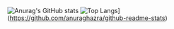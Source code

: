 <!--<img src="https://capsule-render.vercel.app/api?type=waving&color=BDBDC8&height=150&section=header" />



<img src="https://capsule-render.vercel.app/api?type=waving&color=BDBDC8&height=150&section=footer" />
-->

![Anurag's GitHub stats](https://github-readme-stats.vercel.app/api?username=YooWangGwon&hide=contribs,prs&show_icons=true&theme=graywhite)
![Top Langs](https://github-readme-stats.vercel.app/api/top-langs/?username=YooWangGwon)](https://github.com/anuraghazra/github-readme-stats)

<!--

**YooWangGwon/YooWangGwon** is a ✨ _special_ ✨ repository because its `README.md` (this file) appears on your GitHub profile.
Here are some ideas to get you started:

- 🔭 I’m currently working on ...
- 🌱 I’m currently learning ...
- 👯 I’m looking to collaborate on ...
- 🤔 I’m looking for help with ...
- 💬 Ask me about ...
- 📫 How to reach me: ...
- 😄 Pronouns: ...
- ⚡ Fun fact: ...
-->
